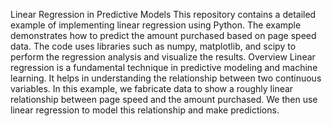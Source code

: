 Linear Regression in Predictive Models
This repository contains a detailed example of implementing linear regression using Python. The example demonstrates how to predict the amount purchased based on page speed data. The code uses libraries such as numpy, matplotlib, and scipy to perform the regression analysis and visualize the results.
Overview
Linear regression is a fundamental technique in predictive modeling and machine learning. It helps in understanding the relationship between two continuous variables. In this example, we fabricate data to show a roughly linear relationship between page speed and the amount purchased. We then use linear regression to model this relationship and make predictions.
